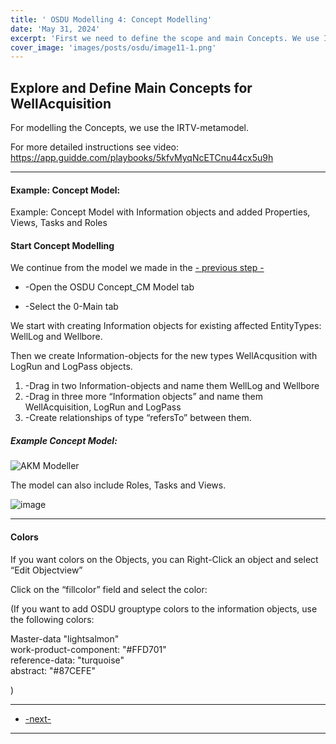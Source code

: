 ```yaml
---
title: ' OSDU Modelling 4: Concept Modelling'
date: 'May 31, 2024'
excerpt: 'First we need to define the scope and main Concepts. We use IRTV Metamodel (Information, Role, Task, View) for this.'
cover_image: 'images/posts/osdu/image11-1.png'
---
```


## Explore and Define Main Concepts for WellAcquisition

For modelling the Concepts, we use the IRTV-metamodel.

For more detailed instructions see video:  https://app.guidde.com/playbooks/5kfvMyqNcETCnu44cx5u9h

---

#### Example: Concept Model:

Example: Concept Model with Information objects and added Properties, Views, Tasks and Roles

#### Start Concept Modelling

We continue from the model we made in the [- previous step -](011-OSDU3-UseCase)

- -Open the OSDU Concept_CM Model tab

- -Select the 0-Main tab

We start with creating Information objects for existing affected EntityTypes: WellLog and Wellbore.

Then we create Information-objects for the new types WellAcqusition with LogRun and LogPass objects.


1. -Drag in two Information-objects and name them WellLog and Wellbore
2. -Drag in three more “Information objects” and name them WellAcquisition, LogRun and LogPass
3. -Create relationships of type “refersTo” between them.

##### Example Concept Model:
![AKM Modeller](/images/posts/osdu/image11-1.png)


The model can also include Roles, Tasks and Views.

![image](/images/posts/osdu/011-OSDU3-2.png)
  
---
#### Colors

If you want colors on the Objects, you can Right-Click an object and select “Edit Objectview”

Click on the “fillcolor” field and select the color:

 
(If you want to add OSDU grouptype colors to the information objects, use the following colors:

Master-data "lightsalmon"  
work-product-component: "#FFD701"  
reference-data: "turquoise"  
abstract: "#87CEFE"

)

---
 - [-next-](011-OSDU5-Import)
---